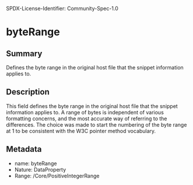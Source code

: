 SPDX-License-Identifier: Community-Spec-1.0

# byteRange

## Summary

Defines the byte range in the original host file that the snippet information applies to.

## Description

This field defines the byte range in the original host file that the snippet information applies to.
A range of bytes is independent of various formatting concerns, and the most accurate way 
of referring to the differences. The choice was made to start the numbering of 
the byte range at 1 to be consistent with the W3C pointer method vocabulary.

## Metadata

- name: byteRange
- Nature: DataProperty
- Range: /Core/PositiveIntegerRange

